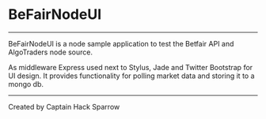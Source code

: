 BeFairNodeUI
===========
-----------
BeFairNodeUI is a node sample application to test the Betfair API and AlgoTraders node source. 

As middleware Express used next to Stylus, Jade and Twitter Bootstrap for UI design.
It provides functionality for polling market data and storing it to a mongo db.

-----------
Created by Captain Hack Sparrow